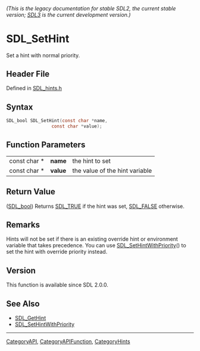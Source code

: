 ###### (This is the legacy documentation for stable SDL2, the current stable version; [SDL3](https://wiki.libsdl.org/SDL3/) is the current development version.)
# SDL_SetHint

Set a hint with normal priority.

## Header File

Defined in [SDL_hints.h](https://github.com/libsdl-org/SDL/blob/SDL2/include/SDL_hints.h)

## Syntax

```c
SDL_bool SDL_SetHint(const char *name,
                 const char *value);
```

## Function Parameters

|              |           |                                |
| ------------ | --------- | ------------------------------ |
| const char * | **name**  | the hint to set                |
| const char * | **value** | the value of the hint variable |

## Return Value

([SDL_bool](SDL_bool)) Returns [SDL_TRUE](SDL_TRUE) if the hint was set,
[SDL_FALSE](SDL_FALSE) otherwise.

## Remarks

Hints will not be set if there is an existing override hint or environment
variable that takes precedence. You can use
[SDL_SetHintWithPriority](SDL_SetHintWithPriority)() to set the hint with
override priority instead.

## Version

This function is available since SDL 2.0.0.

## See Also

- [SDL_GetHint](SDL_GetHint)
- [SDL_SetHintWithPriority](SDL_SetHintWithPriority)

----
[CategoryAPI](CategoryAPI), [CategoryAPIFunction](CategoryAPIFunction), [CategoryHints](CategoryHints)

